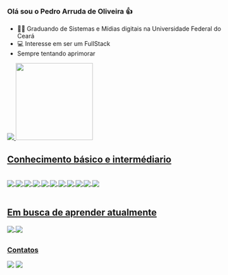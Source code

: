 ### Olá sou o Pedro Arruda de Oliveira 👍
- 👩‍💻  Graduando de Sistemas e Mídias digitais na Universidade Federal do Ceará
- 💻 Interesse em ser um FullStack
- Sempre tentando aprimorar


<div>
<a href="https://github.com/PLiii2020">
<img  src="https://github-readme-stats.vercel.app/api?username=PLiii2020&show_icons=true&theme=dracula&include_all_commits">
<img height="180em" src="https://github-readme-stats.vercel.app/api/top-langs/?username=PLiii2020&layout=compact&langs_count=7&theme=dra">
</div>
  <h2>Conhecimento básico e intermédiario</h2>
<div style="display: inline_block"><br>
  <img align="center"   src="https://img.shields.io/badge/HTML5-E34F26?style=for-the-badge&logo=html5&logoColor=white">
   <img align="center"   src="https://img.shields.io/badge/CSS3-1572B6?style=for-the-badge&logo=css3&logoColor=white">
    <img align="center"   src="https://img.shields.io/badge/JavaScript-F7DF1E?style=for-the-badge&logo=javascript&logoColor=black">
    <img align="center"   src="https://img.shields.io/badge/Node.js-43853D?style=for-the-badge&logo=node.js&logoColor=white">
      <img align="center"   src="https://img.shields.io/badge/C-00599C?style=for-the-badge&logo=c&logoColor=white">
       <img align="center"   src="https://img.shields.io/badge/C%2B%2B-00599C?style=for-the-badge&logo=c%2B%2B&logoColor=white">
     <img align="center"   src="https://img.shields.io/badge/Python-3776AB?style=for-the-badge&logo=python&logoColor=white">
         <img align="center"   src="https://img.shields.io/badge/PostgreSQL-316192?style=for-the-badge&logo=postgresql&logoColor=white">
         <img align="center"   src="https://img.shields.io/badge/Unity-100000?style=for-the-badge&logo=unity&logoColor=white">
                 <img align="center"   src="https://img.shields.io/badge/Flutter-02569B?style=for-the-badge&logo=flutter&logoColor=white">
                         <img align="center"   src="https://img.shields.io/badge/Flask-000000?style=for-the-badge&logo=flask&logoColor=white">
  
</div>

<div style="display: inline_block"><br> 
    <h2>Em busca de aprender atualmente</h2>
   <img align="center"   src="https://img.shields.io/badge/TypeScript-007ACC?style=for-the-badge&logo=typescript&logoColor=white">
   <img align="center"   src="https://img.shields.io/badge/React-20232A?style=for-the-badge&logo=react&logoColor=61DAFB">
  
</div>
   
  ##

<div> 
 <h3>Contatos</h3>

  <a href = "mailto:pedrooliveira2702@gmail.com"><img src="https://img.shields.io/badge/-Gmail-%23333?style=for-the-badge&logo=gmail&logoColor=white" target="_blank"></a>
  <a href="https://www.linkedin.com/in/pedro-arruda-6babb2286/" target="_blank"><img src="https://img.shields.io/badge/-LinkedIn-%230077B5?style=for-the-badge&logo=linkedin&logoColor=white" target="_blank"></a> 
  
</div>
